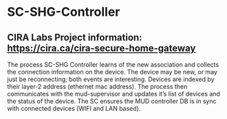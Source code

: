 # SC-SHG-Controller
## CIRA Labs Project information: https://cira.ca/cira-secure-home-gateway
The process SC-SHG Controller learns of the new association and collects the connection information on the device.
The device may be new, or may just be reconnecting; both events are interesting.
Devices are indexed by their layer-2 address (ethernet mac address).
The process then communicates with the mud-supervisor and updates it’s list of devices and the status of the device. 
The SC ensures the MUD controller DB is in sync with connected devices (WIFI and LAN based).
